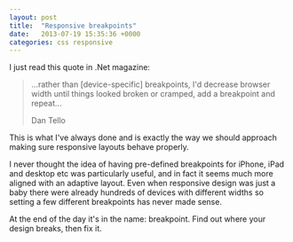 ```yaml
---
layout: post
title:  "Responsive breakpoints"
date:   2013-07-19 15:35:36 +0000
categories: css responsive
---
```

I just read this quote in .Net magazine:

>...rather than [device-specific] breakpoints, I'd decrease browser width until things looked broken or cramped, add a breakpoint and repeat...
>
>Dan Tello

This is what I've always done and is exactly the way we should approach making sure responsive layouts behave properly.

I never thought the idea of having pre-defined breakpoints for iPhone, iPad and desktop etc was particularly useful, and in fact it seems much more aligned with an adaptive layout. Even when responsive design was just a baby there were already hundreds of devices with different widths so setting a few different breakpoints has never made sense.

At the end of the day it's in the name: breakpoint. Find out where your design breaks, then fix it.
